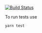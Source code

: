 [![Build Status](https://travis-ci.com/rizviews/bsta-presentation-example.svg?branch=master)](https://travis-ci.com/rizviews/bsta-presentation-example)

To run tests use

`yarn test`